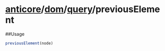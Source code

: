 # [anticore](../../../../../#reference)/[dom](../../#reference)/[query](../#reference)/<a name="reference">previousElement</a>

##Usage

```js
previousElement(node)
```